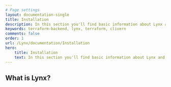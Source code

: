 ```yaml
---
# Page settings
layout: documentation-single
title: Installation
description: In this section you'll find basic information about Lynx and how to install it and use it properly. If you're first time user then you should read this section first.
keywords: terraform-backend, lynx, terraform, clivern
comments: false
order: 1
url: /Lynx/documentation/Installation
hero:
    title: Installation
    text: In this section you'll find basic information about Lynx and how to install it and use it properly. If you're first time user then you should read this section first.
---
```


## What is Lynx?
